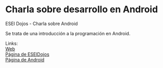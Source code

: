 Charla sobre desarrollo en Android
==================================
<p>ESEI Dojos - Charla sobre Android</p>
<p>Se trata de una introducción a la programación en Android.</p>
<p>Links:
<br><a href="http://baltasarq.github.io/charlaAndroid">Web</a>
<br><a href="http://www.facebook.com/ESEIdojos">Página de ESEIDojos</a>
<br><a href="http://developer.android.com/">Página de Android</a>
</p>

